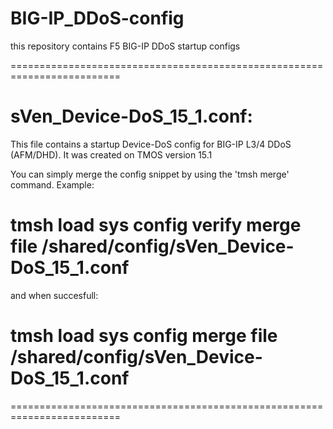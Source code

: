 # BIG-IP_DDoS-config
this repository contains F5 BIG-IP DDoS startup configs


=========================================================================
# sVen_Device-DoS_15_1.conf: 
This file contains a startup Device-DoS config for BIG-IP L3/4 DDoS (AFM/DHD). It was created on TMOS version 15.1

You can simply merge the config snippet by using the 'tmsh merge' command.
Example: 

# tmsh load sys config verify merge file /shared/config/sVen_Device-DoS_15_1.conf
and when succesfull: 
# tmsh load sys config merge file /shared/config/sVen_Device-DoS_15_1.conf
=========================================================================



